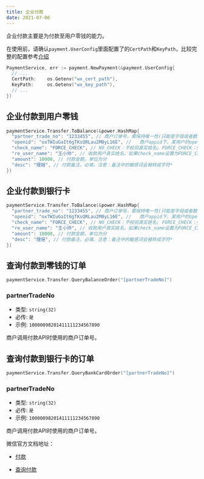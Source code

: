 ```yaml
---
title: 企业付款
date: 2021-07-06
---
```




企业付款主要是为付款至用户零钱的能力。



在使用前，请确认`payment.UserConfig`里面配置了的`CertPath`和`KeyPath`，比较完整的配置参考[介绍](README.md)

``` go
PaymentService, err := payment.NewPayment(&payment.UserConfig{
  // ...
  CertPath:    os.Getenv("wx_cert_path"),
  KeyPath:     os.Getenv("wx_key_path"),
  // ...
})
```



## 企业付款到用户零钱



``` go
paymentService.Transfer.ToBalance(&power.HashMap{
  "partner_trade_no": "1233455", // 商户订单号，需保持唯一性(只能是字母或者数字，不能包含有符号)
  "openid": "oxTWIuGaIt6gTKsQRLau2M0yL16E", //   商户appid下，某用户的openid
  "check_name": "FORCE_CHECK", // NO_CHECK：不校验真实姓名; FORCE_CHECK：强校验真实姓名
  "re_user_name": "王小帅", // 收款用户真实姓名。如果check_name设置为FORCE_CHECK，则必填用户真实姓名。如需电子回单，需要传入收款用户姓名
  "amount": 10000, // 付款金额，单位为分
  "desc": "理赔", // 付款备注，必填。注意：备注中的敏感词会被转成字符*
})
```



## 企业付款到银行卡



``` go
paymentService.Transfer.ToBalance(&power.HashMap{
  "partner_trade_no": "1233455", // 商户订单号，需保持唯一性(只能是字母或者数字，不能包含有符号)
  "openid": "oxTWIuGaIt6gTKsQRLau2M0yL16E", //   商户appid下，某用户的openid
  "check_name": "FORCE_CHECK", // NO_CHECK：不校验真实姓名; FORCE_CHECK：强校验真实姓名
  "re_user_name": "王小帅", // 收款用户真实姓名。如果check_name设置为FORCE_CHECK，则必填用户真实姓名。如需电子回单，需要传入收款用户姓名
  "amount": 10000, // 付款金额，单位为分
  "desc": "理赔", // 付款备注，必填。注意：备注中的敏感词会被转成字符*
})
```





## 查询付款到零钱的订单

```go
paymentService.Transfer.QueryBalanceOrder("[partnerTradeNo]")
```

### partnerTradeNo

- 类型: `string(32)`
- 必传: `是`
- 示例: `10000098201411111234567890` 

商户调用付款API时使用的商户订单号。





## 查询付款到银行卡的订单

```go
paymentService.Transfer.QueryBankCardOrder("[partnerTradeNo]")
```

### partnerTradeNo

- 类型: `string(32)`
- 必传: `是`
- 示例: `10000098201411111234567890` 

商户调用付款API时使用的商户订单号。



微信官方文档地址： 

 - [付款](https://pay.weixin.qq.com/wiki/doc/api/tools/mch_pay.php?chapter=14_2)

 - [查询付款](https://pay.weixin.qq.com/wiki/doc/api/tools/mch_pay.php?chapter=14_3)

   
